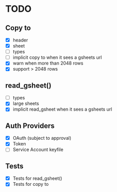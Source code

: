 # TODO

## Copy to
- [x] header
- [x] sheet
- [ ] types
- [ ] implicit copy to when it sees a gsheets url
- [x] warn when more than 2048 rows
- [x] support > 2048 rows

## read_gsheet()
- [ ] types
- [x] large sheets
- [x] implicit read_gsheet when it sees a gsheets url

## Auth Providers
- [x] OAuth (subject to approval)
- [x] Token
- [ ] Service Account keyfile

## Tests
- [x] Tests for read_gsheet()
- [x] Tests for copy to

